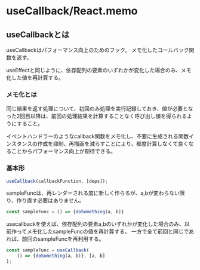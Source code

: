 # useCallback/React.memo
## useCallbackとは
useCallbackはパフォーマンス向上のためのフック。
メモ化したコールバック関数を返す。

useEffectと同じように、依存配列の要素のいずれかが変化した場合のみ、メモ化した値を再計算する。
### メモ化とは
同じ結果を返す処理について、初回のみ処理を実行記録しておき、値が必要となった2回目以降は、前回の処理結果を計算することなく呼び出し値を得られるようにすること。

イベントハンドラーのようなcallback関数をメモ化し、不要に生成される関数インスタンスの作成を抑制、再描画を減らすことにより、都度計算しなくて良くなることからパフォーマンス向上が期待できる。
### 基本形

```jsx
useCallback(callbackFunction, [deps]);
```

sampleFuncは、再レンダーされる度に新しく作らるが、a,bが変わらない限り、作り直す必要はありません。
```jsx
const sampleFunc = () => {doSomething(a, b)}
```

usecallbackを使えば、依存配列の要素a,bのいずれかが変化した場合のみ、以前作ってメモ化したsampleFuncの値を再計算する。
一方で全て前回と同じであれば、前回のsampleFuncを再利用する。
```jsx
const sampleFunc = useCallback(
	() => {doSomething(a, b)}, [a, b]
);
```

